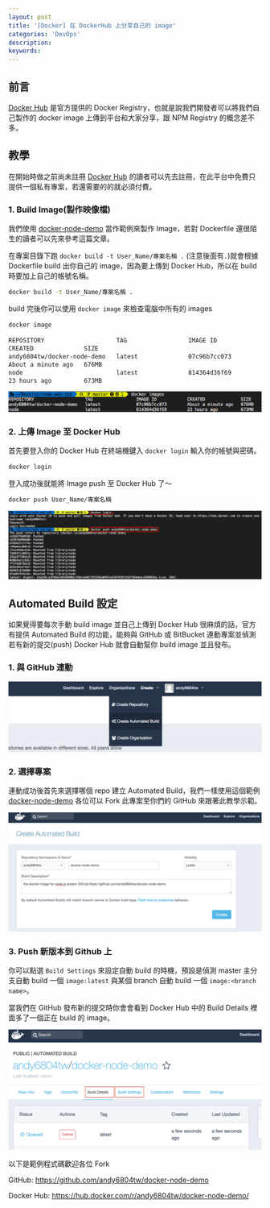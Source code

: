 ```yaml
---
layout: post
title: '[Docker] 在 DockerHub 上分享自己的 image'
categories: 'DevOps'
description: 
keywords:
---
```


## 前言
[Docker Hub](https://hub.docker.com/explore/) 是官方提供的 Docker Registry，也就是說我們開發者可以將我們自己製作的 docker image 上傳到平台和大家分享，跟 NPM Registry 的概念差不多。


## 教學
在開始時做之前尚未註冊 [Docker Hub](https://hub.docker.com/explore/)  的讀者可以先去註冊，在此平台中免費只提供一個私有專案，若還需要的的就必須付費。

### 1. Build Image(製作映像檔)
我們使用 [docker-node-demo](https://github.com/andy6804tw/docker-node-demo) 當作範例來製作 Image，若對 Dockerfile 還很陌生的讀者可以先來參考這篇文章。

在專案目錄下跑 `docker build -t User_Name/專案名稱 .` (注意後面有`.`)就會根據 Dockerfile build 出你自己的 image，因為要上傳到 Docker Hub，所以在 build 時要加上自己的帳號名稱。

```bash
docker build -t User_Name/專案名稱 .
```

build 完後你可以使用 `docker image` 來檢查電腦中所有的 images

```bash
docker image
```

```
REPOSITORY                    TAG                 IMAGE ID            CREATED              SIZE
andy6804tw/docker-node-demo   latest              07c96b7cc073        About a minute ago   676MB
node                          latest              814364d36f69        23 hours ago         673MB
```

<img src="/images/posts/devops/2018/img1070330-1.png">

### 2. 上傳 Image 至 Docker Hub
首先要登入你的 Docker Hub 在終端機鍵入 `docker login` 輸入你的帳號與密碼。

```bash
docker login
```

登入成功後就能將 Image push 至 Docker Hub 了～

```bash
docker push User_Name/專案名稱
```

<img src="/images/posts/devops/2018/img1070330-2.png">

## Automated Build 設定
如果覺得要每次手動 build image 並自己上傳到 Docker Hub 很麻煩的話，官方有提供 Automated Build 的功能，能夠與 GitHub 或 BitBucket 連動專案並偵測若有新的提交(push) Docker Hub 就會自動幫你 build image 並且發布。

### 1. 與 GitHub 連動


<img src="/images/posts/devops/2018/img1070330-3.png">


### 2. 選擇專案
連動成功後首先來選擇哪個 repo 建立 Automated Build，我們一樣使用這個範例 [docker-node-demo](https://github.com/andy6804tw/docker-node-demo) 各位可以 Fork 此專案至你們的 GitHub 來跟著此教學示範。 

<img src="/images/posts/devops/2018/img1070330-4.png">

### 3. Push 新版本到 Github 上
你可以點選 `Build Settings` 來設定自動 build 的時機，預設是偵測 master 主分支自動 build 一個 `image:latest` 與某個 branch 自動 build 一個 `image:<branch name>`。

當我們在 GitHub 發布新的提交時你會會看到 Docker Hub 中的 Build Details 裡面多了一個正在 build 的 image。

<img src="/images/posts/devops/2018/img1070330-5.png">


以下是範例程式碼歡迎各位 Fork

GitHub: https://github.com/andy6804tw/docker-node-demo

Docker Hub: https://hub.docker.com/r/andy6804tw/docker-node-demo/
